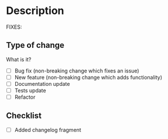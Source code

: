 # Description

<!--
Please include a summary of the change and which issue is fixed.
Please also include relevant motivation and context.
List any dependencies that are required for this change.
-->

FIXES: <!-- AAP-NNNN -->

## Type of change

What is it?

- [ ] Bug fix (non-breaking change which fixes an issue)
- [ ] New feature (non-breaking change which adds functionality)
- [ ] Documentation update
- [ ] Tests update
- [ ] Refactor

## Checklist

- [ ] Added changelog fragment
